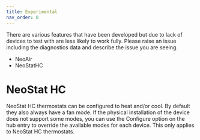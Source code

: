 ```yaml
---
title: Experimental
nav_order: 8
---
```


There are various features that have been developed but due to lack of devices to test with are less likely to work fully. Please raise an issue including the diagnostics data and describe the issue you are seeing.

- NeoAir
- NeoStatHC

# NeoStat HC

NeoStat HC thermostats can be configured to heat and/or cool. By default they also always have a fan mode. If the physical installation of the device does not support some modes, you can use the Configure option on the hub entry to override the available modes for each device. This only applies to NeoStat HC thermostats.
